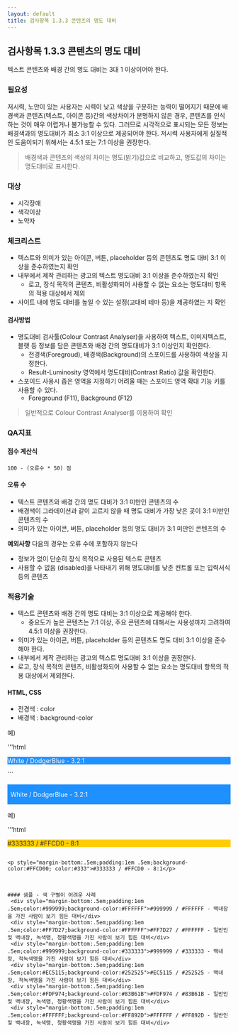 ```yaml
---
layout: default
title: 검사항목 1.3.3 콘텐츠의 명도 대비
---
```


## 검사항목 1.3.3 콘텐츠의 명도 대비
텍스트 콘텐츠와 배경 간의 명도 대비는 3대 1 이상이어야 한다.

### 필요성
저시력, 노안이 있는 사용자는 시력이 낮고 색상을 구분하는 능력이 떨어지기 때문에 배경색과 콘텐츠(텍스트, 아이콘 등)간의 색상차이가 분명하지 않은 경우, 콘텐츠를 인식하는 것이 매우 어렵거나 불가능할 수 있다. 그러므로 시각적으로 표시되는 모든 정보는 배경색과의 명도대비가 최소 3:1 이상으로 제공되어야 한다. 저시력 사용자에게 실질적인 도움이되기 위해서는 4.5:1 또는 7:1 이상을 권장한다.

> 배경색과 콘텐츠의 색상의 차이는 명도(밝기)값으로 비교하고, 명도값의 차이는 명도대비로 표시한다.

### 대상
* 시각장애
* 색각이상
* 노약자


### 체크리스트
* 텍스트와 의미가 있는 아이콘, 버튼, placeholder 등의 콘텐츠도 명도 대비 3:1 이상을 준수하였는지 확인
* 내부에서 제작 관리하는 광고의 텍스트 명도대비 3:1 이상을 준수하였는지 확인
  * 로고, 장식 목적의 콘텐츠, 비활성화되어 사용할 수 없는 요소는 명도대비 항목의 적용 대상에서 제외
* 사이트 내에 명도 대비를 높일 수 있는 설정(고대비 테마 등)을 제공하였는 지 확인

#### 검사방법
* 명도대비 검사툴(Colour Contrast Analyser)을 사용하여 텍스트, 이미지텍스트, 블랫 등 정보를 담은 콘텐츠와 배경 간의 명도대비가 3:1 이상인지 확인한다.
  * 전경색(Foregroud), 배경색(Background)의 스포이드를 사용하여 색상을 지정한다.
  * Result-Luminosity 영역에서 명도대비(Contrast Ratio) 값을 확인한다.
* 스포이드 사용시 좁은 영역을 지정하기 어려울 때는 스포이드 영역 확대 기능 키를 사용할 수 있다.
  * Foreground (F11), Background (F12)

> 일반적으로 Colour Contrast Analyser를 이용하여 확인

### QA지표
#### 점수 계산식
```
100 - (오류수 * 50) 점
```

#### 오류 수
* 텍스트 콘텐츠와 배경 간의 명도 대비가 3:1 미만인 콘텐츠의 수
* 배경색이 그라데이션과 같이 고르지 않을 때 명도 대비가 가장 낮은 곳이 3:1 미만인 콘텐츠의 수
* 의미가 있는 아이콘, 버튼, placeholder 등의 명도 대비가 3:1 미만인 콘텐츠의 수

**예외사항**
다음의 경우는 오류 수에 포함하지 않는다
* 정보가 없이 단순히 장식 목적으로 사용된 텍스트 콘텐츠
* 사용할 수 없음 (disabled)을 나타내기 위해 명도대비를 낮춘 컨트롤 또는 입력서식 등의 콘텐츠

### 적용기술
* 텍스트 콘텐츠와 배경 간의 명도 대비는 3:1 이상으로 제공해야 한다.
  * 중요도가 높은 콘텐츠는 7:1 이상, 주요 콘텐츠에 대해서는 사용성까지 고려하여 4.5:1 이상을 권장한다.
* 의미가 있는 아이콘, 버튼, placeholder 등의 콘텐츠도 명도 대비 3:1 이상을 준수해야 한다.
* 내부에서 제작 관리하는 광고의 텍스트 명도대비 3:1 이상을 권장한다.
* 로고, 장식 목적의 콘텐츠, 비활성화되어 사용할 수 없는 요소는 명도대비 항목의 적용 대상에서 제외한다.

#### HTML, CSS
* 전경색 : color
* 배경색 : background-color

예)

'''html
<p style="background-color:DodgerBlue; color:White">White / DodgerBlue - 3.2:1</p>
```

<p style="margin-bottom:.5em;padding:1em .5em;background-color:DodgerBlue; color:White">White / DodgerBlue - 3.2:1</p>

예)

'''html
<p style="background-color:#FFCD00; color:#333">#333333 / #FFCD0 - 8:1</p>

```

<p style="margin-bottom:.5em;padding:1em .5em;background-color:#FFCD00; color:#333">#333333 / #FFCD0 - 8:1</p>



#### 샘플 - 색 구별이 어려운 사례
 <div style="margin-bottom:.5em;padding:1em .5em;color:#999999;background-color:#FFFFFF">#999999 / #FFFFFF - 백내장을 가진 사람이 보기 힘든 대비</div>
 <div style="margin-bottom:.5em;padding:1em .5em;color:#FF7D27;background-color:#FFFFFF">#FF7D27 / #FFFFFF - 일반인 및 백내장, 녹색맹, 청황색맹을 가진 사람이 보기 힘든 대비</div>
 <div style="margin-bottom:.5em;padding:1em .5em;color:#999999;background-color:#333333">#999999 / #333333 - 백내장, 적녹색맹을 가진 사람이 보기 힘든 대비</div>
 <div style="margin-bottom:.5em;padding:1em .5em;color:#EC5115;background-color:#252525">#EC5115 / #252525 - 백내장, 적녹색맹을 가진 사람이 보기 힘든 대비</div>
 <div style="margin-bottom:.5em;padding:1em .5em;color:#FDF974;background-color:#83B61B">#FDF974 / #83B61B - 일반인 및 백내장, 녹색맹, 청황색맹을 가진 사람이 보기 힘든 대비</div>
 <div style="margin-bottom:.5em;padding:1em .5em;color:#FFFFFF;background-color:#FF892D">#FFFFFF / #FF892D - 일반인 및 백내장, 녹색맹, 청황색맹을 가진 사람이 보기 힘든 대비</div>
